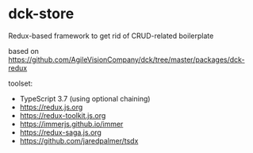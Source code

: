 # dck-store

Redux-based framework to get rid of CRUD-related boilerplate

based on <https://github.com/AgileVisionCompany/dck/tree/master/packages/dck-redux>

toolset:

- TypeScript 3.7 (using optional chaining)
- <https://redux.js.org>
- <https://redux-toolkit.js.org>
- <https://immerjs.github.io/immer>
- <https://redux-saga.js.org>
- <https://github.com/jaredpalmer/tsdx>
